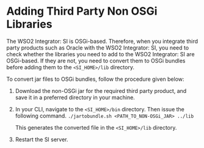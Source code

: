 # Adding Third Party Non OSGi Libraries

The WSO2 Integrator: SI is OSGi-based. Therefore, when you integrate third party products such as Oracle with the WSO2 Integrator: SI, you need to check whether the libraries you need to add to the WSO2 Integrator: SI are OSGi-based. If they are not, you need to convert them to OSGi bundles before adding them to the `<SI_HOME>/lib` directory.

To convert jar files to OSGi bundles, follow the procedure given below:

1. Download the non-OSGi jar for the required third party product, and save it in a preferred directory in your machine.

2. In your CLI, navigate to the `<SI_HOME>/bin` directory. Then issue the following command.
    `./jartobundle.sh <PATH_TO_NON-OSGi_JAR> ../lib`
      
    This generates the converted file in the `<SI_HOME>/lib` directory.

3. Restart the SI server.

